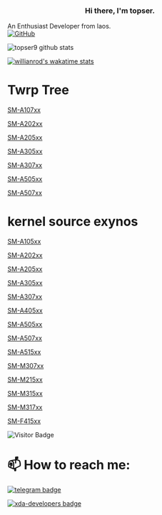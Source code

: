 <h3 align="center"> Hi there, I'm topser. </h3>

An Enthusiast Developer from laos.<br>
[![GitHub](https://img.shields.io/badge/dynamic/json?logo=github&label=GitHub+Followers&labelColor=282c34&color=181717&query=%24.data.totalSubs&url=https%3A%2F%2Fapi.spencerwoo.com%2Fsubstats%2F%3Fsource%3Dgithub%26queryKey%3Dtechyminati&longCache=true)](https://github.com/topser9)

![topser9 github stats](https://github-stats-alpha.vercel.app/api/?username=topser9&cc=FFC107&ic=000000&bc=000000tc=FFFFFF)

[![willianrod's wakatime stats](https://github-readme-stats.vercel.app/api/wakatime?username=willianrod)](https://github.com/topser9/github-readme-stats)

# Twrp Tree
[SM-A107xx](https://github.com/topser9/twrp_device_samsung_a10s)

[SM-A202xx](https://github.com/topser9/twrp_device_samsung_a20e)

[SM-A205xx](https://github.com/topser9/twrp_device_samsung_a20)
 
[SM-A305xx](https://github.com/topser9/twrp_device_samsung_a30)

[SM-A307xx](https://github.com/topser9/twrp_device_samsung_a30s)

[SM-A505xx](https://github.com/topser9/twrp_device_samsung_a50)

[SM-A507xx](https://github.com/topser9/twrp_device_samsung_a50s)

# kernel source exynos
[SM-A105xx](https://github.com/topser9/kernel_samsung_universal7885)

[SM-A202xx](https://github.com/topser9/kernel_samsung_universal7885)

[SM-A205xx](https://github.com/topser9/kernel_samsung_universal7885)

[SM-A305xx](https://github.com/topser9/kernel_samsung_universal7885)

[SM-A307xx](https://github.com/topser9/kernel_samsung_universal7885)

[SM-A405xx](https://github.com/topser9/kernel_samsung_universal7885)

[SM-A505xx](https://github.com/topser9/kernel_samsung_universal9610)

[SM-A507xx](https://github.com/topser9/kernel_samsung_universal9610)

[SM-A515xx](https://github.com/topser9/kernel_samsung_universal9611)

[SM-M307xx](https://github.com/topser9/kernel_samsung_universal9610)

[SM-M215xx](https://github.com/topser9/kernel_samsung_universal9611)

[SM-M315xx](https://github.com/topser9/kernel_samsung_universal9611)

[SM-M317xx](https://github.com/topser9/kernel_samsung_universal9611)

[SM-F415xx](https://github.com/topser9/kernel_samsung_universal9611)

 ![Visitor Badge](https://visitor-badge.laobi.icu/badge?page_id=topser9.topser9)
 
# 📫 How to reach me:

[![telegram badge](https://img.shields.io/badge/topser99-30302f?style=flat&logo=telegram)](https://telegram.me/topser99)

[![xda-developers badge](https://img.shields.io/badge/topser99-30302f?style=flat&logo=xda-developers)](https://forum.xda-developers.com/m/topser99.10654363)
